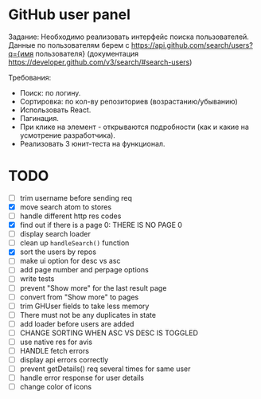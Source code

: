 # GitHub user panel

Задание:
Необходимо реализовать интерфейс поиска пользователей.
Данные по пользователям берем с https://api.github.com/search/users?q={имя пользователя} (документация https://developer.github.com/v3/search/#search-users)

Требования:
- Поиск: по логину.
- Сортировка: по кол-ву репозиториев (возрастанию/убыванию)
- Использовать React.
- Пагинация.
- При клике на элемент - открываются подробности (как и какие на усмотрение разработчика).
- Реализовать 3 юнит-теста на функционал. 

# TODO
- [ ] trim username before sending req
- [x] move search atom to stores
- [ ] handle different http res codes
- [x] find out if there is a page 0: THERE IS NO PAGE 0
- [ ] display search loader
- [ ] clean up `handleSearch()` function
- [x] sort the users by repos
- [ ] make ui option for desc vs asc
- [ ] add page number and perpage options
- [ ] write tests
- [ ] prevent "Show more" for the last result page
- [ ] convert from "Show more" to pages
- [ ] trim GHUser fields to take less memory
- [ ] There must not be any duplicates in state
- [ ] add loader before users are added
- [ ] CHANGE SORTING WHEN ASC VS DESC IS TOGGLED
- [ ] use native res for avis
- [ ] HANDLE fetch errors
- [ ] display api errors correctly
- [ ] prevent getDetails() req several times for same user
- [ ] handle error response for user details
- [ ] change color of icons
